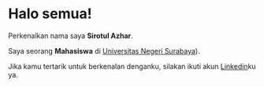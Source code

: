 # Halo semua! 

Perkenalkan nama saya **Sirotul Azhar**.<br>

Saya seorang **Mahasiswa** di [Universitas Negeri Surabaya](https://sindig.unesa.ac.id/student/22031554026/siti-sirotul-azhar)).<br>

Jika kamu tertarik untuk berkenalan denganku, silakan ikuti akun [Linkedin](https://www.linkedin.com/in/sirotulazhar/)ku ya.
